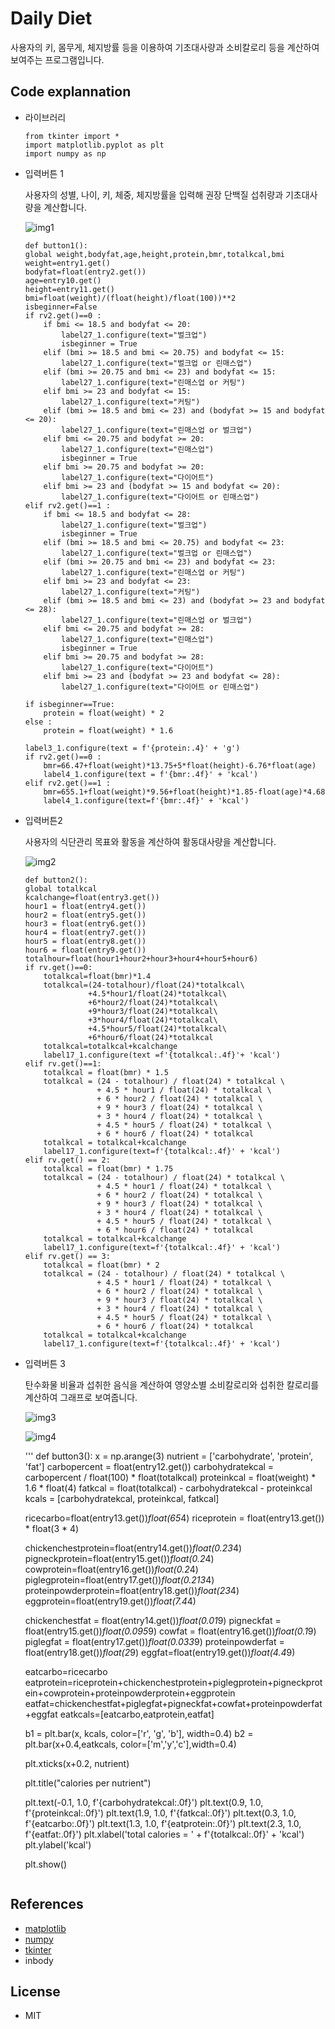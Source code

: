 # Daily Diet
사용자의 키, 몸무게, 체지방률 등을 이용하여 기초대사량과 소비칼로리 등을 계산하여 보여주는 프로그램입니다.

## Code explannation
* 라이브러리

    ```
    from tkinter import *
    import matplotlib.pyplot as plt
    import numpy as np
    ```

* 입력버튼 1

	사용자의 성별, 나이, 키, 체중, 체지방률을 입력해 권장 단백질 섭취량과 기초대사량을 계산합니다.

	![img1](<img width="621" alt="daily_diet1" src="https://user-images.githubusercontent.com/113167709/205621896-cd73854e-25cd-40c9-a248-04cee5bce9c3.png">)

	```
	def button1():
    global weight,bodyfat,age,height,protein,bmr,totalkcal,bmi
    weight=entry1.get()
    bodyfat=float(entry2.get())
    age=entry10.get()
    height=entry11.get()
    bmi=float(weight)/(float(height)/float(100))**2
    isbeginner=False
    if rv2.get()==0 :
        if bmi <= 18.5 and bodyfat <= 20:
            label27_1.configure(text="벌크업")
            isbeginner = True
        elif (bmi >= 18.5 and bmi <= 20.75) and bodyfat <= 15:
            label27_1.configure(text="벌크업 or 린매스업")
        elif (bmi >= 20.75 and bmi <= 23) and bodyfat <= 15:
            label27_1.configure(text="린매스업 or 커팅")
        elif bmi >= 23 and bodyfat <= 15:
            label27_1.configure(text="커팅")
        elif (bmi >= 18.5 and bmi <= 23) and (bodyfat >= 15 and bodyfat <= 20):
            label27_1.configure(text="린매스업 or 벌크업")
        elif bmi <= 20.75 and bodyfat >= 20:
            label27_1.configure(text="린매스업")
            isbeginner = True
        elif bmi >= 20.75 and bodyfat >= 20:
            label27_1.configure(text="다이어트")
        elif bmi >= 23 and (bodyfat >= 15 and bodyfat <= 20):
            label27_1.configure(text="다이어트 or 린매스업")
    elif rv2.get()==1 :
        if bmi <= 18.5 and bodyfat <= 28:
            label27_1.configure(text="벌크업")
            isbeginner = True
        elif (bmi >= 18.5 and bmi <= 20.75) and bodyfat <= 23:
            label27_1.configure(text="벌크업 or 린매스업")
        elif (bmi >= 20.75 and bmi <= 23) and bodyfat <= 23:
            label27_1.configure(text="린매스업 or 커팅")
        elif bmi >= 23 and bodyfat <= 23:
            label27_1.configure(text="커팅")
        elif (bmi >= 18.5 and bmi <= 23) and (bodyfat >= 23 and bodyfat <= 28):
            label27_1.configure(text="린매스업 or 벌크업")
        elif bmi <= 20.75 and bodyfat >= 28:
            label27_1.configure(text="린매스업")
            isbeginner = True
        elif bmi >= 20.75 and bodyfat >= 28:
            label27_1.configure(text="다이어트")
        elif bmi >= 23 and (bodyfat >= 23 and bodyfat <= 28):
            label27_1.configure(text="다이어트 or 린매스업")

    if isbeginner==True:
        protein = float(weight) * 2
    else :
        protein = float(weight) * 1.6

    label3_1.configure(text = f'{protein:.4}' + 'g')
    if rv2.get()==0 :
        bmr=66.47+float(weight)*13.75+5*float(height)-6.76*float(age)
        label4_1.configure(text = f'{bmr:.4f}' + 'kcal')
    elif rv2.get()==1 :
        bmr=655.1+float(weight)*9.56+float(height)*1.85-float(age)*4.68
        label4_1.configure(text=f'{bmr:.4f}' + 'kcal')
	```
* 입력버튼2

	사용자의 식단관리 목표와 활동을 계산하여 활동대사량을 계산합니다.

	![img2](<img width="620" alt="daily_diet2" src="https://user-images.githubusercontent.com/113167709/205622005-9e04a1d9-43be-492a-b587-576a08d05eb8.png">)
	```
	def button2():
    global totalkcal
    kcalchange=float(entry3.get())
    hour1 = float(entry4.get())
    hour2 = float(entry5.get())
    hour3 = float(entry6.get())
    hour4 = float(entry7.get())
    hour5 = float(entry8.get())
    hour6 = float(entry9.get())
    totalhour=float(hour1+hour2+hour3+hour4+hour5+hour6)
    if rv.get()==0:
        totalkcal=float(bmr)*1.4
        totalkcal=(24-totalhour)/float(24)*totalkcal\
                  +4.5*hour1/float(24)*totalkcal\
                  +6*hour2/float(24)*totalkcal\
                  +9*hour3/float(24)*totalkcal\
                  +3*hour4/float(24)*totalkcal\
                  +4.5*hour5/float(24)*totalkcal\
                  +6*hour6/float(24)*totalkcal
        totalkcal=totalkcal+kcalchange
        label17_1.configure(text =f'{totalkcal:.4f}'+ 'kcal')
    elif rv.get()==1:
        totalkcal = float(bmr) * 1.5
        totalkcal = (24 - totalhour) / float(24) * totalkcal \
                    + 4.5 * hour1 / float(24) * totalkcal \
                    + 6 * hour2 / float(24) * totalkcal \
                    + 9 * hour3 / float(24) * totalkcal \
                    + 3 * hour4 / float(24) * totalkcal \
                    + 4.5 * hour5 / float(24) * totalkcal \
                    + 6 * hour6 / float(24) * totalkcal
        totalkcal = totalkcal+kcalchange
        label17_1.configure(text=f'{totalkcal:.4f}' + 'kcal')
    elif rv.get() == 2:
        totalkcal = float(bmr) * 1.75
        totalkcal = (24 - totalhour) / float(24) * totalkcal \
                    + 4.5 * hour1 / float(24) * totalkcal \
                    + 6 * hour2 / float(24) * totalkcal \
                    + 9 * hour3 / float(24) * totalkcal \
                    + 3 * hour4 / float(24) * totalkcal \
                    + 4.5 * hour5 / float(24) * totalkcal \
                    + 6 * hour6 / float(24) * totalkcal
        totalkcal = totalkcal+kcalchange
        label17_1.configure(text=f'{totalkcal:.4f}' + 'kcal')
    elif rv.get() == 3:
        totalkcal = float(bmr) * 2
        totalkcal = (24 - totalhour) / float(24) * totalkcal \
                    + 4.5 * hour1 / float(24) * totalkcal \
                    + 6 * hour2 / float(24) * totalkcal \
                    + 9 * hour3 / float(24) * totalkcal \
                    + 3 * hour4 / float(24) * totalkcal \
                    + 4.5 * hour5 / float(24) * totalkcal \
                    + 6 * hour6 / float(24) * totalkcal
        totalkcal = totalkcal+kcalchange
        label17_1.configure(text=f'{totalkcal:.4f}' + 'kcal')
	```
* 입력버튼 3

	탄수화물 비율과 섭취한 음식을 계산하여 영양소별 소비칼로리와 섭취한 칼로리를 계산하여 그래프로 보여줍니다.

	![img3](<img width="620" alt="daily_diet3" src="https://user-images.githubusercontent.com/113167709/205622055-34204c41-7e1b-4b3b-8c31-c18ce6553255.png">)


	![img4](<img width="597" alt="graph" src="https://user-images.githubusercontent.com/113167709/205622114-0ed7a148-ccde-4bb3-9376-9a2f05b1de1d.png">)

    '''
	def button3():
    x = np.arange(3)
    nutrient = ['carbohydrate', 'protein', 'fat']
    carbopercent = float(entry12.get())
    carbohydratekcal = carbopercent / float(100) * float(totalkcal)
    proteinkcal = float(weight) * 1.6 * float(4)
    fatkcal = float(totalkcal) - carbohydratekcal - proteinkcal
    kcals = [carbohydratekcal, proteinkcal, fatkcal]

    ricecarbo=float(entry13.get())*float(65*4)
    riceprotein = float(entry13.get()) * float(3 * 4)

    chickenchestprotein=float(entry14.get())*float(0.23*4)
    pigneckprotein=float(entry15.get())*float(0.2*4)
    cowprotein=float(entry16.get())*float(0.2*4)
    piglegprotein=float(entry17.get())*float(0.213*4)
    proteinpowderprotein=float(entry18.get())*float(23*4)
    eggprotein=float(entry19.get())*float(7.4*4)

    chickenchestfat = float(entry14.get())*float(0.01*9)
    pigneckfat = float(entry15.get())*float(0.095*9)
    cowfat = float(entry16.get())*float(0.1*9)
    piglegfat = float(entry17.get())*float(0.033*9)
    proteinpowderfat = float(entry18.get())*float(2*9)
    eggfat=float(entry19.get())*float(4.4*9)

    eatcarbo=ricecarbo
    eatprotein=riceprotein+chickenchestprotein+piglegprotein+pigneckprotein+cowprotein+proteinpowderprotein+eggprotein
    eatfat=chickenchestfat+piglegfat+pigneckfat+cowfat+proteinpowderfat+eggfat
    eatkcals=[eatcarbo,eatprotein,eatfat]



    b1 = plt.bar(x, kcals, color=['r', 'g', 'b'], width=0.4)
    b2 = plt.bar(x+0.4,eatkcals, color=['m','y','c'],width=0.4)

    plt.xticks(x+0.2, nutrient)

    plt.title("calories per nutrient")

    plt.text(-0.1, 1.0, f'{carbohydratekcal:.0f}')
    plt.text(0.9, 1.0, f'{proteinkcal:.0f}')
    plt.text(1.9, 1.0, f'{fatkcal:.0f}')
    plt.text(0.3, 1.0, f'{eatcarbo:.0f}')
    plt.text(1.3, 1.0, f'{eatprotein:.0f}')
    plt.text(2.3, 1.0, f'{eatfat:.0f}')
    plt.xlabel('total calories = ' + f'{totalkcal:.0f}' + 'kcal')
    plt.ylabel('kcal')

    plt.show()

	```
## References
* [matplotlib](https://matplotlib.org/)
* [numpy](https://numpy.org/)
* [tkinter](https://076923.github.io/posts/Python-tkinter-1/)
* inbody
## License

* MIT
